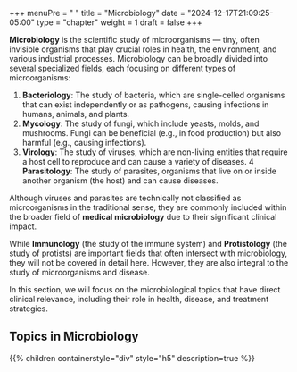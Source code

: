 +++
menuPre = "<i class='fa-fw fas fa-bacterium'></i> "
title = "Microbiology"
date = "2024-12-17T21:09:25-05:00"
type = "chapter"
weight = 1
draft = false
+++

**Microbiology** is the scientific study of microorganisms — tiny, often invisible organisms that play crucial roles in health, the environment, and various industrial processes. Microbiology can be broadly divided into several specialized fields, each focusing on different types of microorganisms:
1. **Bacteriology**: The study of bacteria, which are single-celled organisms that can exist independently or as pathogens, causing infections in humans, animals, and plants.
2. **Mycology**: The study of fungi, which include yeasts, molds, and mushrooms. Fungi can be beneficial (e.g., in food production) but also harmful (e.g., causing infections).
3. **Virology**: The study of viruses, which are non-living entities that require a host cell to reproduce and can cause a variety of diseases.
4 **Parasitology**: The study of parasites, organisms that live on or inside another organism (the host) and can cause diseases.

Although viruses and parasites are technically not classified as microorganisms in the traditional sense, they are commonly included within the broader field of **medical microbiology** due to their significant clinical impact.

While **Immunology** (the study of the immune system) and **Protistology** (the study of protists) are important fields that often intersect with microbiology, they will not be covered in detail here. However, they are also integral to the study of microorganisms and disease.

In this section, we will focus on the microbiological topics that have direct clinical relevance, including their role in health, disease, and treatment strategies.

## Topics in Microbiology
{{% children containerstyle="div" style="h5" description=true %}}